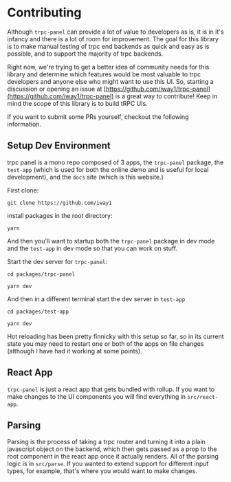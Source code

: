 # Contributing

Although `trpc-panel` can provide a lot of value to developers as is, it is in it's infancy and there is a lot of room for improvement. The goal for this library is to make manual testing of trpc end backends as quick and easy as is possible, and to support the majority of trpc backends.

Right now, we're trying to get a better idea of community needs for this library and determine which features would be most valuable to trpc developers and anyone else who might want to use this UI. So, starting a discussion or opening an issue at [https://github.com/iway1/trpc-panel](https://github.com/iway1/trpc-panel) is a great way to contribute! Keep in mind the scope of this library is to build tRPC UIs.

If you want to submit some PRs yourself, checkout the following information.

## Setup Dev Environment

trpc panel is a mono repo composed of 3 apps, the `trpc-panel` package, the `test-app` (which is used for both the online demo and is useful for local development), and the `docs` site (which is this website.)

First clone:

`git clone https://github.com/iway1`

install packages in the root directory:

`yarn`

And then you'll want to startup both the `trpc-panel` package in dev mode and the `test-app` in dev mode so that you can work on stuff.

Start the dev server for `trpc-panel`:

`cd packages/trpc-panel`

`yarn dev`

And then in a different terminal start the dev server in `test-app`

`cd packages/test-app`

`yarn dev`

Hot reloading has been pretty finnicky with this setup so far, so in its current state you may need to restart one or both of the apps on file changes (although I have had it working at some points).

## React App

`trpc-panel` is just a react app that gets bundled with rollup. If you want to make changes to the UI components you will find everything in `src/react-app`.

## Parsing

Parsing is the process of taking a trpc router and turning it into a plain javascript object on the backend, which then gets passed as a prop to the root component in the react app once it actually renders. All of the parsing logic is in `src/parse`. If you wanted to extend support for different input types, for example, that's where you would want to make changes.
